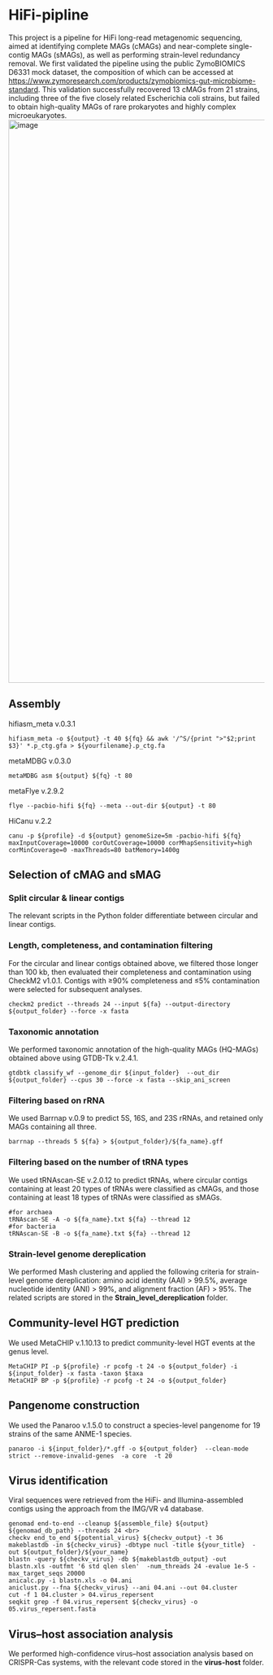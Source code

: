 # HiFi-pipline
This project is a pipeline for HiFi long-read metagenomic sequencing, aimed at identifying complete MAGs (cMAGs) and near-complete single-contig MAGs (sMAGs), as well as performing strain-level redundancy removal.
We first validated the pipeline using the public ZymoBIOMICS D6331 mock dataset, the composition of which can be accessed at https://www.zymoresearch.com/products/zymobiomics-gut-microbiome-standard. This validation successfully recovered 13 cMAGs from 21 strains, including three of the five closely related Escherichia coli strains, but failed to obtain high-quality MAGs of rare prokaryotes and highly complex microeukaryotes.
<img width="993" height="1107" alt="image" src="https://github.com/user-attachments/assets/9cfb8869-5c8b-46a0-b801-12bf01ac5e27" />
## Assembly
hifiasm_meta v.0.3.1 <br>
```shell
hifiasm_meta -o ${output} -t 40 ${fq} && awk '/^S/{print ">"$2;print $3}' *.p_ctg.gfa > ${yourfilename}.p_ctg.fa
```
metaMDBG v.0.3.0 <br>
```shell
metaMDBG asm ${output} ${fq} -t 80
```
metaFlye v.2.9.2 <br>
```shell
flye --pacbio-hifi ${fq} --meta --out-dir ${output} -t 80
```
HiCanu v.2.2 <br>
```shell
canu -p ${profile} -d ${output} genomeSize=5m -pacbio-hifi ${fq} maxInputCoverage=10000 corOutCoverage=10000 corMhapSensitivity=high corMinCoverage=0 -maxThreads=80 batMemory=1400g
```
## Selection of cMAG and sMAG
### Split circular & linear contigs
The relevant scripts in the Python folder differentiate between circular and linear contigs.
### Length, completeness, and contamination filtering
For the circular and linear contigs obtained above, we filtered those longer than 100 kb, then evaluated their completeness and contamination using CheckM2 v1.0.1. Contigs with ≥90% completeness and ≤5% contamination were selected for subsequent analyses. <br>
```shell
checkm2 predict --threads 24 --input ${fa} --output-directory ${output_folder} --force -x fasta
```
### Taxonomic annotation
We performed taxonomic annotation of the high-quality MAGs (HQ-MAGs) obtained above using GTDB-Tk v.2.4.1. <br>
```shell
gtdbtk classify_wf --genome_dir ${input_folder}  --out_dir ${output_folder} --cpus 30 --force -x fasta --skip_ani_screen
```
### Filtering based on rRNA
We used Barrnap v.0.9 to predict 5S, 16S, and 23S rRNAs, and retained only MAGs containing all three. <br>
```shell
barrnap --threads 5 ${fa} > ${output_folder}/${fa_name}.gff
```
### Filtering based on the number of tRNA types
We used tRNAscan-SE v.2.0.12 to predict tRNAs, where circular contigs containing at least 20 types of tRNAs were classified as cMAGs, and those containing at least 18 types of tRNAs were classified as sMAGs. <br>
```shell
#for archaea
tRNAscan-SE -A -o ${fa_name}.txt ${fa} --thread 12
#for bacteria
tRNAscan-SE -B -o ${fa_name}.txt ${fa} --thread 12
```
### Strain-level genome dereplication
We performed Mash clustering and applied the following criteria for strain-level genome dereplication: amino acid identity (AAI) > 99.5%, average nucleotide identity (ANI) > 99%, and alignment fraction (AF) > 95%. The related scripts are stored in the **Strain_level_dereplication** folder.
## Community-level HGT prediction
We used MetaCHIP v.1.10.13 to predict community-level HGT events at the genus level. <br>
```shell
MetaCHIP PI -p ${profile} -r pcofg -t 24 -o ${output_folder} -i ${input_folder} -x fasta -taxon $taxa
MetaCHIP BP -p ${profile} -r pcofg -t 24 -o ${output_folder}
```
## Pangenome construction
We used the Panaroo v.1.5.0 to construct a species-level pangenome for 19 strains of the same ANME-1 species. <br>
```shell
panaroo -i ${input_folder}/*.gff -o ${output_folder}  --clean-mode strict --remove-invalid-genes  -a core  -t 20
```
## Virus identification
Viral sequences were retrieved from the HiFi- and Illumina-assembled contigs using the approach from the IMG/VR v4 database.  <br>
```shell
genomad end-to-end --cleanup ${assemble_file} ${output} ${genomad_db_path} --threads 24 <br>
checkv end_to_end ${potential_virus} ${checkv_output} -t 36
makeblastdb -in ${checkv_virus} -dbtype nucl -title ${your_title}  -out ${output_folder}/${your_name}
blastn -query ${checkv_virus} -db ${makeblastdb_output} -out blastn.xls -outfmt '6 std qlen slen'  -num_threads 24 -evalue 1e-5 -max_target_seqs 20000
anicalc.py -i blastn.xls -o 04.ani
aniclust.py --fna ${checkv_virus} --ani 04.ani --out 04.cluster
cut -f 1 04.cluster > 04.virus_repersent
seqkit grep -f 04.virus_repersent ${checkv_virus} -o 05.virus_repersent.fasta
```
## Virus–host association analysis
We performed high-confidence virus–host association analysis based on CRISPR-Cas systems, with the relevant code stored in the **virus-host** folder.
